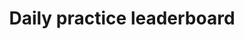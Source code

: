 ---
layout: post
title: Daily practice <icon class="material-icons md-18">leaderboard</icon>
pratictioner: Suyash Garg 
img: piano-daily.jpg 
---
